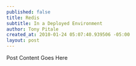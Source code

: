 ```yaml
---
published: false
title: Redis
subtitle: In a Deployed Environment
author: Tony Pitale
created_at: 2010-01-24 05:07:40.939506 -05:00
layout: post
---
```

Post Content Goes Here
